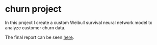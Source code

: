 # churn project

In this project I create a custom Weibull survival neural network model to analyze customer churn data.

The final report can be seen [here](notebooks/churn_notebook.ipynb).
